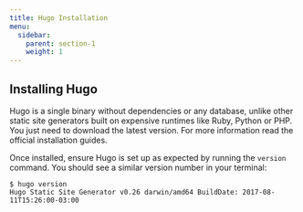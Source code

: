 ```yaml
---
title: Hugo Installation
menu:
  sidebar:
    parent: section-1
    weight: 1
---
```


## Installing Hugo

Hugo is  a single binary without dependencies or any database, unlike other static site generators built on expensive runtimes like Ruby, Python or PHP. You just need to download the latest version. For more information read the official installation guides.


Once installed, ensure Hugo is set up as expected by running the `version` command. You should see a similar version number in your terminal:

```
$ hugo version
Hugo Static Site Generator v0.26 darwin/amd64 BuildDate: 2017-08-11T15:26:00-03:00
```

